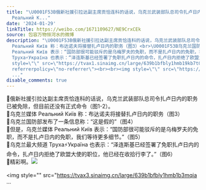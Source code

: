 ```yaml
---
title: "\U0001F53B俄新社援引拉达副主席贡恰连科的话说，乌克兰武装部队总司令扎卢日内的职务已被免除，但目前还没有正式命令（图1-2）。\U0001F53B乌克兰媒体
  Реальний К..."
date: '2024-01-29'
linkTitle: https://weibo.com/1671109627/NE9CrxCEk
source: 包容万物恒河水的微博
description: "\U0001F53B俄新社援引拉达副主席贡恰连科的话说，乌克兰武装部队总司令扎卢日内的职务已被免除，但目前还没有正式命令（图1-2）。<br>\U0001F53B乌克兰媒体
  Реальний Київ 称：布达诺夫将接替扎卢日内的职务（图3）<br>\U0001F53B乌克兰国防部发布了一条信息称：“这是假的”（图4）<br>\U0001F53B但是，乌克兰媒体
  Реальний Київ 表示：“国防部很可能驳斥的是乌梅罗夫的免职，而不是扎卢日内的免职，我们等待更多细节。”（图5）<br>\U0001F53B乌克兰最大频道
  Труха⚡️Україна 也表示：“泽连斯基已经签署了免职扎卢日内的命令，扎卢日内拒绝了欧盟大使的职位，他已经在收拾行李了。”（图6）<br>\U0001F53B精彩啊。<img
  style=\"\" src=\"https://tvax1.sinaimg.cn/large/639b1bfbly1hmb19kb7t0j20bq0220tg.jpg\"
  referrerpolicy=\"no-referrer\"><br><br><img style=\"\" src=\"https://tvax3.sinaimg.cn/large/639b1bfbly1hmb1b3mqia
  ..."
disable_comments: true
---
```

🔻俄新社援引拉达副主席贡恰连科的话说，乌克兰武装部队总司令扎卢日内的职务已被免除，但目前还没有正式命令（图1-2）。<br>🔻乌克兰媒体 Реальний Київ 称：布达诺夫将接替扎卢日内的职务（图3）<br>🔻乌克兰国防部发布了一条信息称：“这是假的”（图4）<br>🔻但是，乌克兰媒体 Реальний Київ 表示：“国防部很可能驳斥的是乌梅罗夫的免职，而不是扎卢日内的免职，我们等待更多细节。”（图5）<br>🔻乌克兰最大频道 Труха⚡️Україна 也表示：“泽连斯基已经签署了免职扎卢日内的命令，扎卢日内拒绝了欧盟大使的职位，他已经在收拾行李了。”（图6）<br>🔻精彩啊。<img style="" src="https://tvax1.sinaimg.cn/large/639b1bfbly1hmb19kb7t0j20bq0220tg.jpg" referrerpolicy="no-referrer"><br><br><img style="" src="https://tvax3.sinaimg.cn/large/639b1bfbly1hmb1b3mqia ...